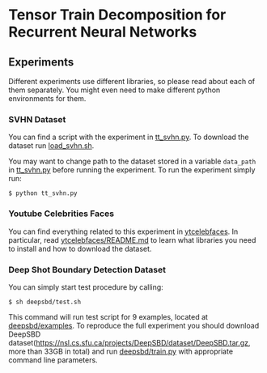 # Tensor Train Decomposition for Recurrent Neural Networks

## Experiments

Different experiments use different libraries, so please read about each of them separately. You might even need to make different python environments for them.

### SVHN Dataset
You can find a script with the experiment in [tt_svhn.py](tt_svhn.py).
To download the dataset run [load_svhn.sh](load_svhn.sh).

You may want to change path to the dataset stored in a variable `data_path` in [tt_svhn.py](tt_svhn.py) before running the experiment.
To run the experiment simply run:
```
$ python tt_svhn.py
```

### Youtube Celebrities Faces

You can find everything related to this experiment in [ytcelebfaces](ytcelebfaces). In particular, read [ytcelebfaces/README.md](ytcelebfaces/README.md) to learn what libraries you need to install and how to download the dataset.


### Deep Shot Boundary Detection Dataset
You can simply start test procedure by calling:
```
$ sh deepsbd/test.sh
```
This command will run test script for 9 examples, located at [deepsbd/examples](deepsbd/examples).
To reproduce the full experiment you should download DeepSBD dataset(https://nsl.cs.sfu.ca/projects/DeepSBD/dataset/DeepSBD.tar.gz, more than 33GB in total) and run [deepsbd/train.py](deepsbd/train.py) with appropriate command line parameters.
